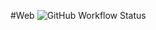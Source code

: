 #Web
![GitHub Workflow Status](https://github.com/lizaveta0/web/actions/workflows/gradle.yml/badge.svg)
